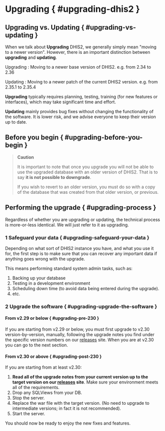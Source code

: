 # Upgrading { #upgrading-dhis2 }

## Upgrading vs. Updating { #upgrading-vs-updating }

When we talk about **Upgrading** DHIS2, we generally simply mean "moving to a newer version". However, there is an important distinction between **upgrading** and **updating**.

Upgrading
:   Moving to a newer base version of DHIS2. e.g. from 2.34 to 2.36

Updating
:   Moving to a newer patch of the current DHIS2 version. e.g. from 2.35.1 to 2.35.4

**Upgrading** typically requires planning, testing, training (for new features or interfaces), which may take significant time and effort.

**Updating** mainly provides bug fixes without changing the functionality of the software. It is lower risk, and we advise everyone to keep their version up to date.

## Before you begin { #upgrading-before-you-begin }

> **Caution**
>
> It is important to note that once you upgrade you will not be able to use the upgraded database with an older version of DHIS2. That is to say **it is not possible to downgrade**.
>
> If you wish to revert to an older version, you must do so with a copy of the database that was created from that older version, or previous.

## Performing the upgrade { #upgrading-process }

Regardless of whether you are upgrading or updating, the technical process is more-or-less identical. We will just refer to it as upgrading.

### 1 Safeguard your data { #upgrading-safeguard-your-data }

Depending on what sort of DHIS2 instance you have, and what you use it for, the first step is to make sure that you can recover any important data if anything goes wrong with the upgrade.

This means performing standard system admin tasks, such as:

1. Backing up your database
2. Testing in a development environment
3. Scheduling down time (to avoid data being entered during the upgrade).
4. etc.

### 2 Upgrade the software { #upgrading-upgrade-the-software }

#### From v2.29 or below { #upgrading-pre-230 }

If you are starting from v2.29 or below, you must first upgrade to v2.30 version-by-version, manually, following the upgrade notes you find under the specific version numbers on our [releases](https://github.com/dhis2/dhis2-releases) site. When you are at v2.30 you can go to the next section.

#### From v2.30 or above { #upgrading-post-230 }

If you are starting from at least v2.30:

1. **Read all of the upgrade notes from your current version up to the target version on our [releases](https://github.com/dhis2/dhis2-releases) site**. Make sure your environment meets all of the requirements.
2. Drop any SQLViews from your DB.
3. Stop the server.
4. Replace the war file with the target version. (No need to upgrade to intermediate versions; in fact it is not recommended).
5. Start the server.

You should now be ready to enjoy the new fixes and features.
